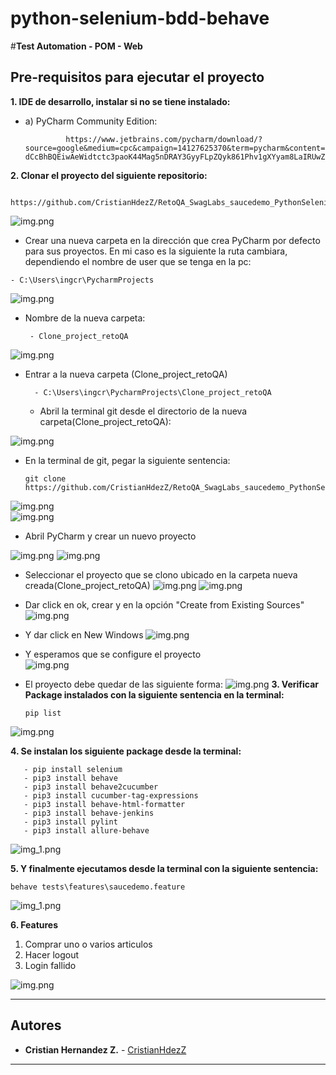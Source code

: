 # python-selenium-bdd-behave
#**Test Automation - POM - Web**

## Pre-requisitos para ejecutar el proyecto


**1. IDE de desarrollo, instalar si no se tiene instalado:** 
	
- a) PyCharm Community Edition: 

      
               https://www.jetbrains.com/pycharm/download/?source=google&medium=cpc&campaign=14127625370&term=pycharm&content=536947779489&gclid=CjwKCAiA-dCcBhBQEiwAeWidtctc3paoK44Mag5nDRAY3GyyFLpZQyk861Phv1gXYyam8LaIRUwZBhoC3WAQAvD_BwE#section=windows
   

**2. Clonar el proyecto del siguiente repositorio:** 
  
       https://github.com/CristianHdezZ/RetoQA_SwagLabs_saucedemo_PythonSeleniumBehave
   ![img.png](resource/img_3.png)
   
   - Crear una nueva carpeta en la dirección que crea PyCharm por defecto para sus proyectos. En mi caso es la siguiente la ruta cambiara, dependiendo el nombre de user que se tenga en la pc:
            
    - C:\Users\ingcr\PycharmProjects

![img.png](resource/img_10.png)

 - Nombre de la nueva carpeta: 
        
        - Clone_project_retoQA

![img.png](resource/img_11.png)    

- Entrar a la nueva carpeta (Clone_project_retoQA) 

        - C:\Users\ingcr\PycharmProjects\Clone_project_retoQA



   - Abril la terminal git desde el directorio de la nueva carpeta(Clone_project_retoQA):
    

![img.png](resource/img_4.png)
   

   - En la terminal de git, pegar la siguiente sentencia:
   
         git clone https://github.com/CristianHdezZ/RetoQA_SwagLabs_saucedemo_PythonSeleniumBehave.git


![img.png](resource/img_5.png)   
![img.png](resource/img_6.png)
   
   
   - Abril PyCharm y crear un nuevo proyecto

   ![img.png](resource/img_7.png)
   ![img.png](resource/img_8.png)
   
  - Seleccionar el proyecto que se clono ubicado en la carpeta nueva creada(Clone_project_retoQA)
    ![img.png](resource/img_12.png)
    ![img.png](resource/img_13.png)
  
  - Dar click en ok, crear y en la opción "Create from Existing Sources" 
  ![img.png](resource/img_14.png)

  - Y dar click en New Windows
    ![img.png](resource/img_15.png)
    
   - Y esperamos que se configure el proyecto  
   ![img.png](resource/img_16.png)
     
   - El proyecto debe quedar de las siguiente forma:
![img.png](resource/img_17.png)
**3. Verificar Package instalados con la siguiente sentencia en la terminal:**
 
         pip list
   
   ![img.png](resource/img.png)
   

**4. Se instalan los siguiente package desde la terminal:**
   
       - pip install selenium
       - pip3 install behave
       - pip3 install behave2cucumber
       - pip3 install cucumber-tag-expressions
       - pip3 install behave-html-formatter
       - pip3 install behave-jenkins
       - pip3 install pylint
       - pip3 install allure-behave  
          
      
   ![img_1.png](resource/img_18.png)

         

**5. Y finalmente ejecutamos desde la terminal con la siguiente sentencia:**

    behave tests\features\saucedemo.feature

![img_1.png](resource/img_19.png)

**6. Features**
   1. Comprar uno o varios articulos
   2. Hacer logout
   3. Login fallido   
   
![img.png](resource/img_9.png)

---
## ️Autores
* **Cristian Hernandez Z.**  - [CristianHdezZ](https://github.com/CristianHdezZ/)
---